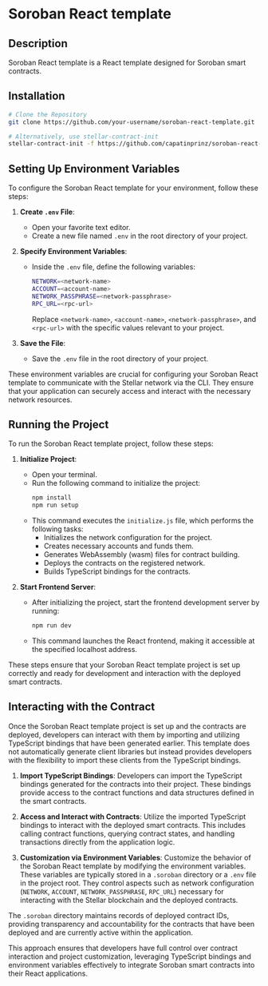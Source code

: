 # Soroban React template

## Description

Soroban React template is a React template designed for Soroban smart contracts.

## Installation

```bash
# Clone the Repository
git clone https://github.com/your-username/soroban-react-template.git

# Alternatively, use stellar-contract-init
stellar-contract-init -f https://github.com/capatinprinz/soroban-react-template.git
```
## Setting Up Environment Variables

To configure the Soroban React template for your environment, follow these steps:

1. **Create `.env` File**: 
   - Open your favorite text editor.
   - Create a new file named `.env` in the root directory of your project.

2. **Specify Environment Variables**:
   - Inside the `.env` file, define the following variables:
     ```bash
     NETWORK=<network-name>
     ACCOUNT=<account-name>
     NETWORK_PASSPHRASE=<network-passphrase>
     RPC_URL=<rpc-url>
     ```
     Replace `<network-name>`, `<account-name>`, `<network-passphrase>`, and `<rpc-url>` with the specific values relevant to your project.

3. **Save the File**:
   - Save the `.env` file in the root directory of your project.

These environment variables are crucial for configuring your Soroban React template to communicate with the Stellar network via the CLI. They ensure that your application can securely access and interact with the necessary network resources.

## Running the Project

To run the Soroban React template project, follow these steps:

1. **Initialize Project**:
   - Open your terminal.
   - Run the following command to initialize the project:
     ```bash
     npm install
     npm run setup
     ```
   - This command executes the `initialize.js` file, which performs the following tasks:
     - Initializes the network configuration for the project.
     - Creates necessary accounts and funds them.
     - Generates WebAssembly (wasm) files for contract building.
     - Deploys the contracts on the registered network.
     - Builds TypeScript bindings for the contracts.

2. **Start Frontend Server**:
   - After initializing the project, start the frontend development server by running:
     ```bash
     npm run dev
     ```
   - This command launches the React frontend, making it accessible at the specified localhost address.

These steps ensure that your Soroban React template project is set up correctly and ready for development and interaction with the deployed smart contracts.

## Interacting with the Contract

Once the Soroban React template project is set up and the contracts are deployed, developers can interact with them by importing and utilizing TypeScript bindings that have been generated earlier. This template does not automatically generate client libraries but instead provides developers with the flexibility to import these clients from the TypeScript bindings.

1. **Import TypeScript Bindings**:
   Developers can import the TypeScript bindings generated for the contracts into their project. These bindings provide access to the contract functions and data structures defined in the smart contracts.

2. **Access and Interact with Contracts**:
   Utilize the imported TypeScript bindings to interact with the deployed smart contracts. This includes calling contract functions, querying contract states, and handling transactions directly from the application logic.

3. **Customization via Environment Variables**:
   Customize the behavior of the Soroban React template by modifying the environment variables. These variables are typically stored in a `.soroban` directory or a `.env` file in the project root. They control aspects such as network configuration (`NETWORK`, `ACCOUNT`, `NETWORK_PASSPHRASE`, `RPC_URL`) necessary for interacting with the Stellar blockchain and the deployed contracts.

The `.soroban` directory maintains records of deployed contract IDs, providing transparency and accountability for the contracts that have been deployed and are currently active within the application.

This approach ensures that developers have full control over contract interaction and project customization, leveraging TypeScript bindings and environment variables effectively to integrate Soroban smart contracts into their React applications.



